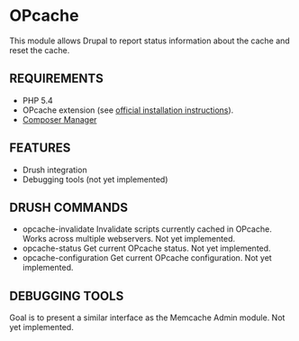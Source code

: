 OPcache
=======

This module allows Drupal to report status information about the cache and reset the cache.

REQUIREMENTS
------------

- PHP 5.4
- OPcache extension (see [official installation instructions](http://php.net/manual/en/opcache.installation.php)).
- [Composer Manager](https://www.drupal.org/project/composer_manager)

FEATURES
--------

- Drush integration
- Debugging tools (not yet implemented)

DRUSH COMMANDS
--------------

- opcache-invalidate
  Invalidate scripts currently cached in OPcache. Works across multiple webservers.
  Not yet implemented.
- opcache-status
  Get current OPcache status.
  Not yet implemented.
- opcache-configuration
  Get current OPcache configuration.
  Not yet implemented.

DEBUGGING TOOLS
---------------

Goal is to present a similar interface as the Memcache Admin module.
Not yet implemented.

